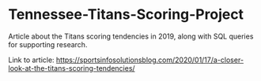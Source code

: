 # Tennessee-Titans-Scoring-Project
Article about the Titans scoring tendencies in 2019, along with SQL queries for supporting research. 

Link to article:
https://sportsinfosolutionsblog.com/2020/01/17/a-closer-look-at-the-titans-scoring-tendencies/
